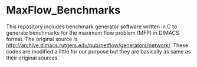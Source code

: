 # MaxFlow_Benchmarks

This repository includes benchmark generator software written in C to generate benchmarks for the maximum flow problem (MFP) in DIMACS format. The original source is http://archive.dimacs.rutgers.edu/pub/netflow/generators/network/. These codes are modified a little for our purpose but they are basically as same as their original sources.

